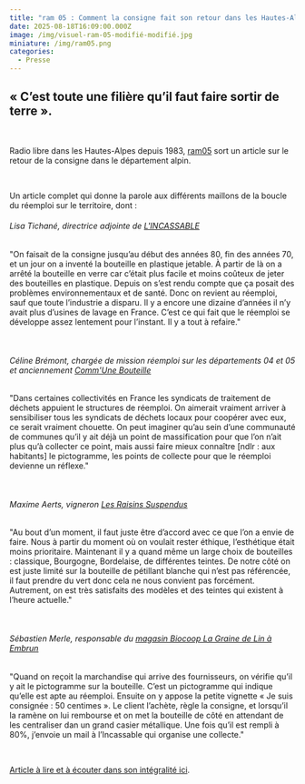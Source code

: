 ```yaml
---
title: "ram 05 : Comment la consigne fait son retour dans les Hautes-Alpes"
date: 2025-08-18T16:09:00.000Z
image: /img/visuel-ram-05-modifié-modifié.jpg
miniature: /img/ram05.png
categories:
  - Presse
---
```

## « C’est toute une filière qu’il faut faire sortir de terre ».

<br>

Radio libre dans les Hautes-Alpes depuis 1983, [ram05](https://ram05.fr/) sort un article sur le retour de la consigne dans le département alpin. 

<br>

Un article complet qui donne la parole aux différents maillons de la boucle du réemploi sur le territoire, dont :
<br>

###### Lisa Tichané, directrice adjointe de [L'INCASSABLE](https://lincassable.com/)

"On faisait de la consigne jusqu’au début des années 80, fin des années 70, et un jour on a inventé la bouteille en plastique jetable. À partir de là on a arrêté la bouteille en verre car c’était plus facile et moins coûteux de jeter des bouteilles en plastique. Depuis on s’est rendu compte que ça posait des problèmes environnementaux et de santé. Donc on revient au réemploi, sauf que toute l’industrie a disparu. Il y a encore une dizaine d’années il n’y avait plus d’usines de lavage en France. C’est ce qui fait que le réemploi se développe assez lentement pour l’instant. Il y a tout à refaire."

<br>

###### Céline Brémont, chargée de mission réemploi sur les départements 04 et 05 et anciennement [Comm'Une Bouteille](https://www.communebouteille.org/)

"Dans certaines collectivités en France les syndicats de traitement de déchets appuient le structures de réemploi. On aimerait vraiment arriver à sensibiliser tous les syndicats de déchets locaux pour coopérer avec eux, ce serait vraiment chouette. On peut imaginer qu’au sein d’une communauté de communes qu’il y ait déjà un point de massification pour que l’on n’ait plus qu’à collecter ce point, mais aussi faire mieux connaître \[ndlr : aux habitants] le pictogramme, les points de collecte pour que le réemploi devienne un réflexe."

<br>

###### Maxime Aerts, vigneron [Les Raisins Suspendus](https://www.les-raisins-suspendus.fr/)

"Au bout d’un moment, il faut juste être d’accord avec ce que l’on a envie de faire. Nous à partir du moment où on voulait rester éthique, l’esthétique était moins prioritaire. Maintenant il y a quand même un large choix de bouteilles : classique, Bourgogne, Bordelaise, de différentes teintes. De notre côté on est juste limité sur la bouteille de pétillant blanche qui n’est pas référencée, il faut prendre du vert donc cela ne nous convient pas forcément. Autrement, on est très satisfaits des modèles et des teintes qui existent à l’heure actuelle."

<br>

###### Sébastien Merle, responsable du [magasin Biocoop La Graine de Lin à Embrun](https://lagrainedelin.biocoop.net/)

"Quand on reçoit la marchandise qui arrive des fournisseurs, on vérifie qu’il y ait le pictogramme sur la bouteille. C’est un pictogramme qui indique qu’elle est apte au réemploi. Ensuite on y appose la petite vignette « Je suis consignée : 50 centimes ». Le client l’achète, règle la consigne, et lorsqu’il la ramène on lui rembourse et on met la bouteille de côté en attendant de les centraliser dan un grand casier métallique. Une fois qu’il est rempli à 80%, j’envoie un mail à l’Incassable qui organise une collecte."

[](https://lagrainedelin.biocoop.net/)

<br> 

[Article à lire et à écouter dans son intégralité ici](https://ram05.fr/cest-toute-une-filiere-quil-fait-faire-sortir-de-terre-comment-la-consigne-fait-son-retour-dans-les-hautes-alpes).
